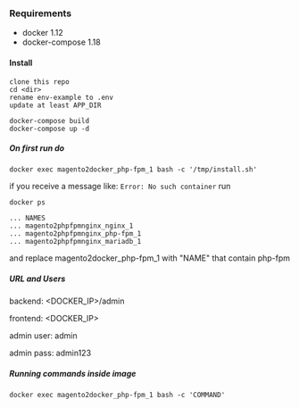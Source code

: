 ### Requirements
 - docker 1.12
 - docker-compose 1.18

#### Install
```
clone this repo
cd <dir>
rename env-example to .env
update at least APP_DIR
```

```
docker-compose build
docker-compose up -d
```

##### On first run do
```
docker exec magento2docker_php-fpm_1 bash -c '/tmp/install.sh'
```

if you receive a message like: ` Error: No such container ` run

```
docker ps

... NAMES
... magento2phpfpmnginx_nginx_1
... magento2phpfpmnginx_php-fpm_1
... magento2phpfpmnginx_mariadb_1

```

and replace magento2docker_php-fpm_1 with "NAME" that contain php-fpm

##### URL and Users
backend: <DOCKER_IP>/admin

frontend: <DOCKER_IP>

admin user: admin

admin pass: admin123

##### Running commands inside image

```
docker exec magento2docker_php-fpm_1 bash -c 'COMMAND'
```

